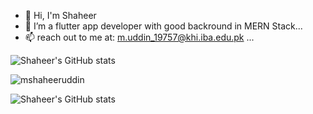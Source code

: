 

- 👋 Hi, I'm Shaheer
- 🌱 I’m a flutter app developer with good backround in MERN Stack...
- 📫 reach out to me at: m.uddin_19757@khi.iba.edu.pk ...

<!---
mshaheeruddin/mshaheeruddin is a ✨ special ✨ repository because its `README.md` (this file) appears on your GitHub profile.
You can click the Preview link to take a look at your changes.
--->

![Shaheer's GitHub stats](https://github-readme-stats.vercel.app/api?username=mshaheeruddin&theme=great-gatsby&show_icons=true)

<p><img align="center"
    src="https://github-readme-stats.vercel.app/api/top-langs?username=mshaheeruddin&theme=great-gatsby&show_icons=true&locale=en&layout=compact"
    alt="mshaheeruddin" /></p>

![Shaheer's GitHub stats](https://github-readme-streak-stats.herokuapp.com/?user=mshaheeruddin&theme=great-gatsby)

